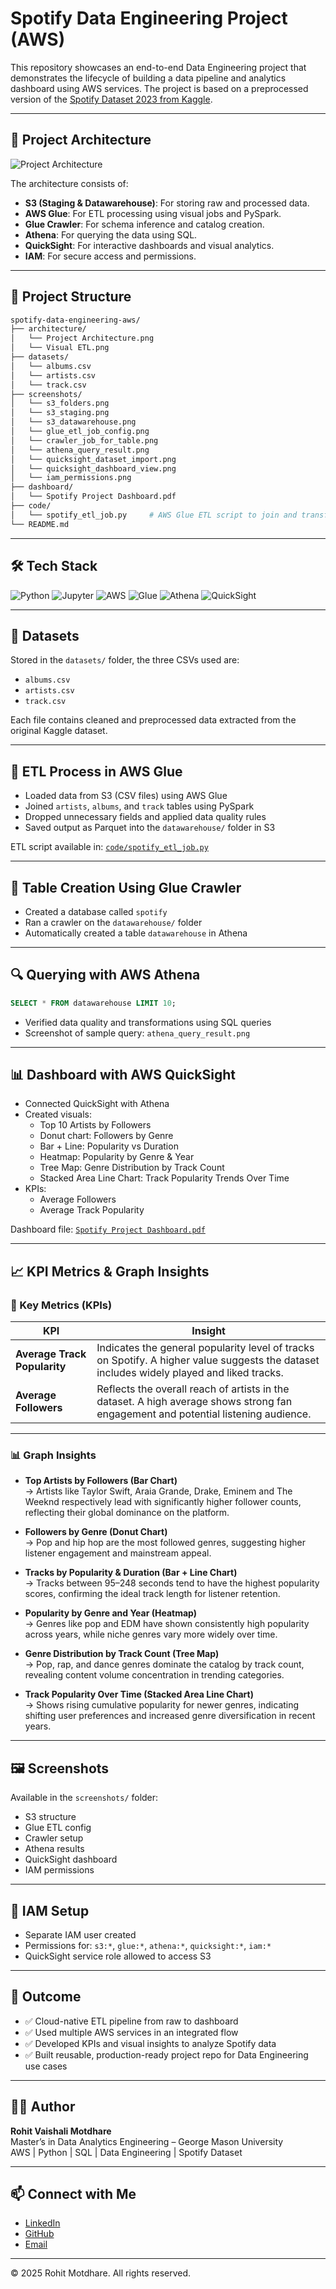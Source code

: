 # Spotify Data Engineering Project (AWS)

This repository showcases an end-to-end Data Engineering project that demonstrates the lifecycle of building a data pipeline and analytics dashboard using AWS services. The project is based on a preprocessed version of the [Spotify Dataset 2023 from Kaggle](https://www.kaggle.com/datasets/tonygordonjr/spotify-dataset-2023).


---

## 🧱 Project Architecture

![Project Architecture](architecture/Project%20Architecture.png)

The architecture consists of:

- **S3 (Staging & Datawarehouse)**: For storing raw and processed data.
- **AWS Glue**: For ETL processing using visual jobs and PySpark.
- **Glue Crawler**: For schema inference and catalog creation.
- **Athena**: For querying the data using SQL.
- **QuickSight**: For interactive dashboards and visual analytics.
- **IAM**: For secure access and permissions.

---

## 📁 Project Structure

```bash
spotify-data-engineering-aws/
├── architecture/
│   └── Project Architecture.png
│   └── Visual ETL.png
├── datasets/
│   └── albums.csv
│   └── artists.csv
│   └── track.csv
├── screenshots/
│   └── s3_folders.png
│   └── s3_staging.png
│   └── s3_datawarehouse.png
│   └── glue_etl_job_config.png
│   └── crawler_job_for_table.png
│   └── athena_query_result.png
│   └── quicksight_dataset_import.png
│   └── quicksight_dashboard_view.png
│   └── iam_permissions.png
├── dashboard/
│   └── Spotify Project Dashboard.pdf
├── code/
│   └── spotify_etl_job.py     # AWS Glue ETL script to join and transform Spotify datasets
└── README.md
```

---

## 🛠️ Tech Stack

![Python](https://img.shields.io/badge/Python-3670A0?style=flat&logo=python&logoColor=white)
![Jupyter](https://img.shields.io/badge/Jupyter-Notebook-orange?style=flat&logo=jupyter&logoColor=white)
![AWS](https://img.shields.io/badge/AWS-Cloud-orange?style=flat&logo=amazon-aws&logoColor=white)
![Glue](https://img.shields.io/badge/AWS%20Glue-ETL-blueviolet)
![Athena](https://img.shields.io/badge/Athena-SQL-blue)
![QuickSight](https://img.shields.io/badge/QuickSight-Visualization-yellow)

---

## 🧩 Datasets

Stored in the `datasets/` folder, the three CSVs used are:

- `albums.csv`
- `artists.csv`
- `track.csv`

Each file contains cleaned and preprocessed data extracted from the original Kaggle dataset.

---

## 🔄 ETL Process in AWS Glue

- Loaded data from S3 (CSV files) using AWS Glue
- Joined `artists`, `albums`, and `track` tables using PySpark
- Dropped unnecessary fields and applied data quality rules
- Saved output as Parquet into the `datawarehouse/` folder in S3

ETL script available in: [`code/spotify_etl_job.py`](./code/spotify_etl_job.py)

---

## 🧭 Table Creation Using Glue Crawler

- Created a database called `spotify`
- Ran a crawler on the `datawarehouse/` folder
- Automatically created a table `datawarehouse` in Athena

---

## 🔍 Querying with AWS Athena

```sql
SELECT * FROM datawarehouse LIMIT 10;
```

- Verified data quality and transformations using SQL queries
- Screenshot of sample query: `athena_query_result.png`

---

## 📊 Dashboard with AWS QuickSight

- Connected QuickSight with Athena
- Created visuals:
  - Top 10 Artists by Followers
  - Donut chart: Followers by Genre
  - Bar + Line: Popularity vs Duration
  - Heatmap: Popularity by Genre & Year
  - Tree Map: Genre Distribution by Track Count
  - Stacked Area Line Chart: Track Popularity Trends Over Time
- KPIs:
  - Average Followers
  - Average Track Popularity

Dashboard file: [`Spotify Project Dashboard.pdf`](./dashboard/Spotify%20Project%20Dashboard.pdf)

---

## 📈 KPI Metrics & Graph Insights

### 🎯 Key Metrics (KPIs)

| KPI | Insight |
|-----|---------|
| **Average Track Popularity** | Indicates the general popularity level of tracks on Spotify. A higher value suggests the dataset includes widely played and liked tracks. |
| **Average Followers** | Reflects the overall reach of artists in the dataset. A high average shows strong fan engagement and potential listening audience. |

---

### 📊 Graph Insights

- **Top Artists by Followers (Bar Chart)**  
  → Artists like Taylor Swift, Araia Grande, Drake, Eminem and The Weeknd respectively lead with significantly higher follower counts, reflecting their global dominance on the platform.

- **Followers by Genre (Donut Chart)**  
  → Pop and hip hop are the most followed genres, suggesting higher listener engagement and mainstream appeal.

- **Tracks by Popularity & Duration (Bar + Line Chart)**  
  → Tracks between 95–248 seconds tend to have the highest popularity scores, confirming the ideal track length for listener retention.

- **Popularity by Genre and Year (Heatmap)**  
  → Genres like pop and EDM have shown consistently high popularity across years, while niche genres vary more widely over time.

- **Genre Distribution by Track Count (Tree Map)**  
  → Pop, rap, and dance genres dominate the catalog by track count, revealing content volume concentration in trending categories.

- **Track Popularity Over Time (Stacked Area Line Chart)**  
  → Shows rising cumulative popularity for newer genres, indicating shifting user preferences and increased genre diversification in recent years.

---

## 🖼️ Screenshots

Available in the `screenshots/` folder:
- S3 structure
- Glue ETL config
- Crawler setup
- Athena results
- QuickSight dashboard
- IAM permissions

---

## 🔐 IAM Setup

- Separate IAM user created
- Permissions for: `s3:*`, `glue:*`, `athena:*`, `quicksight:*`, `iam:*`
- QuickSight service role allowed to access S3

---

## 📌 Outcome

- ✅ Cloud-native ETL pipeline from raw to dashboard  
- ✅ Used multiple AWS services in an integrated flow  
- ✅ Developed KPIs and visual insights to analyze Spotify data  
- ✅ Built reusable, production-ready project repo for Data Engineering use cases

---

## 👨‍💼 Author

**Rohit Vaishali Motdhare**  
Master’s in Data Analytics Engineering – George Mason University  
AWS | Python | SQL | Data Engineering | Spotify Dataset

---

## 📫 Connect with Me

- [LinkedIn](https://www.linkedin.com/in/rohitmotdhare)  
- [GitHub](https://github.com/rohitmotdhare)  
- [Email](mailto:rohitrvm@gmail.com)

---

© 2025 Rohit Motdhare. All rights reserved.

